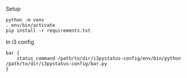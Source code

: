 Setup
```
python -m venv
. env/bin/activate
pip install -r requirements.txt
```
In i3 config
```
bar {
    status_command /path/to/dir/i3pystatus-config/env/bin/python /path/to/dir/i3pystatus-config/bar.py
}
```
